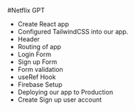 #Netflix GPT

- Create React app
- Configured TailwindCSS into our app.
- Header
- Routing of app
- Login Form
- Sign up Form
- Form validation
- useRef Hook
- Firebase Setup
- Deploying our app to Production
- Create Sign up user account